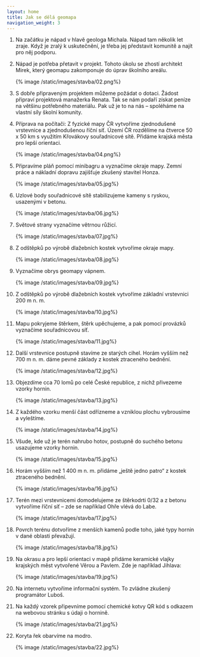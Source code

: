 ```yaml
---
layout: home
title: Jak se dělá geomapa
navigation_weight: 3
---
```


1. Na začátku je nápad v hlavě geologa Michala. Nápad tam několik let zraje. Když je zralý k uskutečnění, je třeba jej představit komunitě a najít pro něj podporu.

2. Nápad je potřeba přetavit v projekt. Tohoto úkolu se zhostí architekt Mirek, který geomapu zakomponuje do úprav školního areálu.

    {% image /static/images/stavba/02.png%}

3. S dobře připraveným projektem můžeme požádat o dotaci. Žádost připraví projektová manažerka Renata. Tak se nám podaří získat peníze na většinu potřebného materiálu. Pak už je to na nás – spoléháme na vlastní síly školní komunity.

4. Příprava na počítači: Z fyzické mapy ČR vytvoříme zjednodušené vrstevnice a zjednodušenou říční síť. Území ČR rozdělíme na čtverce 50 x 50 km s využitím Křovákovy souřadnicové sítě. Přidáme krajská města pro lepší orientaci.

    {% image /static/images/stavba/04.png%}

5. Připravíme pláň pomocí minibagru a vyznačíme okraje mapy. Zemní práce a nákladní dopravu zajišťuje zkušený stavitel Honza.

    {% image /static/images/stavba/05.jpg%}

6. Uzlové body souřadnicové sítě stabilizujeme kameny s ryskou, usazenými v betonu.

    {% image /static/images/stavba/06.jpg%}

7. Světové strany vyznačíme větrnou růžicí.

    {% image /static/images/stavba/07.jpg%}

8. Z odštěpků po výrobě dlažebních kostek vytvoříme okraje mapy.

    {% image /static/images/stavba/08.jpg%}

9. Vyznačíme obrys geomapy vápnem.

    {% image /static/images/stavba/09.jpg%}

10. Z odštěpků po výrobě dlažebních kostek vytvoříme základní vrstevnici 200 m n. m.

    {% image /static/images/stavba/10.jpg%}

11. Mapu pokryjeme štěrkem, štěrk upěchujeme, a pak pomocí provázků vyznačíme souřadnicovou síť.

    {% image /static/images/stavba/11.jpg%}

12. Další vrstevnice postupně stavíme ze starých cihel. Horám vyšším než 700 m n. m. dáme pevné základy z kostek ztraceného bednění.

    {% image /static/images/stavba/12.jpg%}

13. Objezdíme cca 70 lomů po celé České republice, z nichž přivezeme vzorky hornin.

    {% image /static/images/stavba/13.jpg%}

14. Z každého vzorku menší část odřízneme a vzniklou plochu vybrousíme a vyleštíme.

    {% image /static/images/stavba/14.jpg%}

15. Všude, kde už je terén nahrubo hotov, postupně do suchého betonu usazujeme vzorky hornin.

    {% image /static/images/stavba/15.jpg%}

16. Horám vyšším než 1 400 m n. m. přidáme „ještě jedno patro“ z kostek ztraceného bednění.

    {% image /static/images/stavba/16.jpg%}

17. Terén mezi vrstevnicemi domodelujeme ze štěrkodrti 0/32 a z betonu vytvoříme říční síť – zde se například Ohře vlévá do Labe.

    {% image /static/images/stavba/17.jpg%}

18. Povrch terénu dotvoříme z menších kamenů podle toho, jaké typy hornin v dané oblasti převažují.

    {% image /static/images/stavba/18.jpg%}

19. Na okrasu a pro lepší orientaci v mapě přidáme keramické vlajky krajských měst vytvořené Věrou a Pavlem. Zde je například Jihlava:

    {% image /static/images/stavba/19.jpg%}

20. Na internetu vytvoříme informační systém. To zvládne zkušený programátor Luboš.

21. Na každý vzorek připevníme pomocí chemické kotvy QR kód s odkazem na webovou stránku s údaji o hornině.

    {% image /static/images/stavba/21.jpg%}

22. Koryta řek obarvíme na modro.

    {% image /static/images/stavba/22.jpg%}